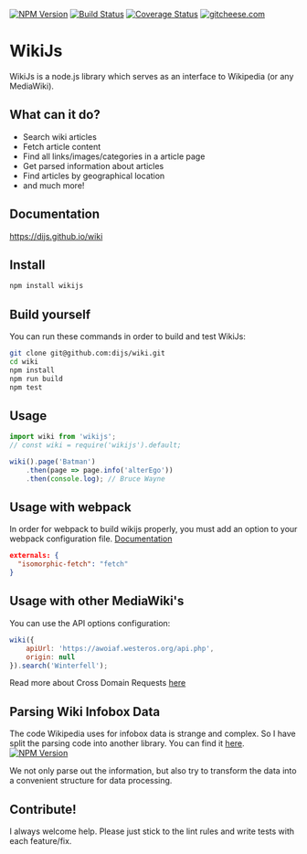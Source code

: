 [![NPM Version](https://img.shields.io/npm/v/wikijs.svg)](https://www.npmjs.com/package/wikijs)
[![Build Status](https://travis-ci.org/dijs/wiki.svg)](https://travis-ci.org/dijs/wiki)
[![Coverage Status](https://coveralls.io/repos/dijs/wiki/badge.svg)](https://coveralls.io/r/dijs/wiki)
[![gitcheese.com](https://s3.amazonaws.com/gitcheese-ui-master/images/badge.svg)](https://www.gitcheese.com/donate/users/1774430/repos/12490028)

# WikiJs
WikiJs is a node.js library which serves as an interface to Wikipedia (or any MediaWiki).

## What can it do?

- Search wiki articles
- Fetch article content
- Find all links/images/categories in a article page
- Get parsed information about articles
- Find articles by geographical location
- and much more!

## Documentation
<https://dijs.github.io/wiki>

## Install
```bash
npm install wikijs
```

## Build yourself
You can run these commands in order to build and test WikiJs:

```bash
git clone git@github.com:dijs/wiki.git
cd wiki
npm install
npm run build
npm test
```

## Usage
```javascript
import wiki from 'wikijs';
// const wiki = require('wikijs').default;

wiki().page('Batman')
	.then(page => page.info('alterEgo'))
	.then(console.log); // Bruce Wayne
```

## Usage with webpack
In order for webpack to build wikijs properly, you must add an option to
your webpack configuration file. [Documentation](https://webpack.github.io/docs/configuration.html#externals)

```json
externals: {
  "isomorphic-fetch": "fetch"
}
```

## Usage with other MediaWiki's
You can use the API options configuration:

```js
wiki({
	apiUrl: 'https://awoiaf.westeros.org/api.php',
	origin: null
}).search('Winterfell');
```

Read more about Cross Domain Requests [here](https://www.mediawiki.org/wiki/API:Main_module)

## Parsing Wiki Infobox Data
The code Wikipedia uses for infobox data is strange and complex. So I have split the parsing code into another library. You can find it [here](https://github.com/dijs/infobox-parser).
[![NPM Version](https://img.shields.io/npm/v/wikijs.svg)](https://www.npmjs.com/package/infobox-parser)

We not only parse out the information, but also try to transform the data into a convenient structure for data processing.

## Contribute!
I always welcome help. Please just stick to the lint rules and write tests with each feature/fix.
